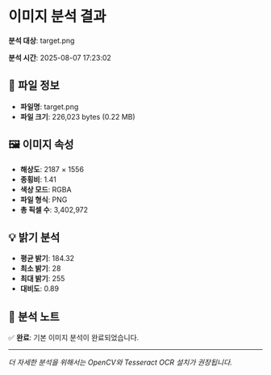 # 이미지 분석 결과

**분석 대상**: target.png

**분석 시간**: 2025-08-07 17:23:02

## 📁 파일 정보

- **파일명**: target.png
- **파일 크기**: 226,023 bytes (0.22 MB)

## 🖼️ 이미지 속성

- **해상도**: 2187 × 1556
- **종횡비**: 1.41
- **색상 모드**: RGBA
- **파일 형식**: PNG
- **총 픽셀 수**: 3,402,972

## 💡 밝기 분석

- **평균 밝기**: 184.32
- **최소 밝기**: 28
- **최대 밝기**: 255
- **대비도**: 0.89

## 📝 분석 노트

✅ **완료**: 기본 이미지 분석이 완료되었습니다.

---

*더 자세한 분석을 위해서는 OpenCV와 Tesseract OCR 설치가 권장됩니다.*
